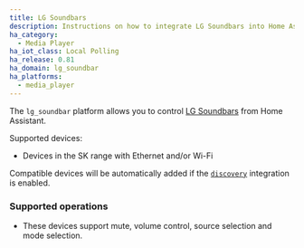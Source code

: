 ```yaml
---
title: LG Soundbars
description: Instructions on how to integrate LG Soundbars into Home Assistant.
ha_category:
  - Media Player
ha_iot_class: Local Polling
ha_release: 0.81
ha_domain: lg_soundbar
ha_platforms:
  - media_player
---
```


The `lg_soundbar` platform allows you to control [LG Soundbars](https://www.lg.com/us/sound-bars) from Home Assistant.

Supported devices:

- Devices in the SK range with Ethernet and/or Wi-Fi

Compatible devices will be automatically added if the [`discovery`](/integrations/discovery/) integration is enabled.

### Supported operations

- These devices support mute, volume control, source selection and mode selection.
